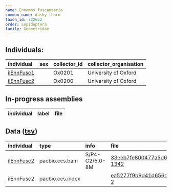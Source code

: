 ```yaml
---
name: Ennomos fuscantaria
common_name: dusky thorn
taxon_id: 722662
order: Lepidoptera
family: Geometridae
---
```


## Individuals:

| individual | sex | collector_id | collector_organisation |
| :--------- | :-: | :----------- | :--------------------- |
| [ilEnnFusc1](ilEnnFusc1.md) |  | Ox0201 | University of Oxford |
| [ilEnnFusc2](ilEnnFusc2.md) |  | Ox0200 | University of Oxford |

## In-progress assemblies

| individual | label | file |
| :--------- | :---- | :--- |

## Data ([tsv](Ennomos_fuscantaria_data.tsv))

| individual | type | info | file |
| :--------- | :--- | :--- | :--- |
| [ilEnnFusc2](ilEnnFusc2.md) | pacbio.ccs.bam | S/P4-C2/5.0-8M | [33eeb7fe800477a5d64d1fac69e7dcb0-1342](https://darwin.cog.sanger.ac.uk/insects/Ennomos_fuscantaria/ilEnnFusc2/genomic_data/pacbio/m64097_200202_131657.ccs.bam) |
| [ilEnnFusc2](ilEnnFusc2.md) | pacbio.ccs.index |  | [ea5277f9b9d41d656d89f3703b124763-2](https://darwin.cog.sanger.ac.uk/insects/Ennomos_fuscantaria/ilEnnFusc2/genomic_data/pacbio/m64097_200202_131657.ccs.bam.pbi) |
